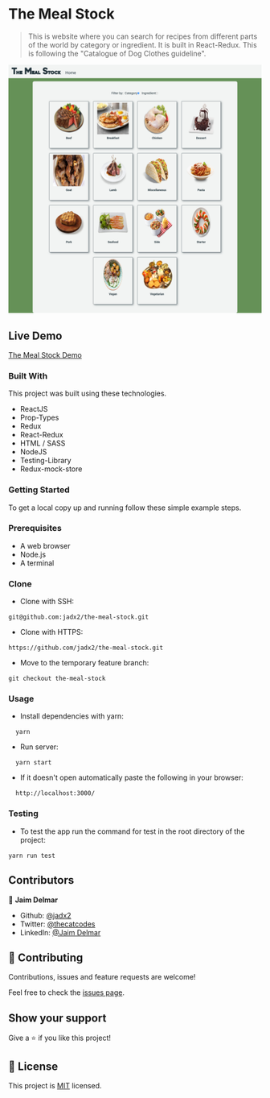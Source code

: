 # The Meal Stock

> This is website where you can search for recipes from different parts of the world by category or ingredient. It is built in React-Redux. This is following the "Catalogue of Dog Clothes guideline".

![screenshot](./src/assets/images/screenshot.jpg)

## Live Demo

[The Meal Stock Demo](https://the-meal-stock.netlify.app/)

### Built With

This project was built using these technologies.

- ReactJS
- Prop-Types
- Redux
- React-Redux
- HTML / SASS
- NodeJS
- Testing-Library
- Redux-mock-store

### Getting Started

To get a local copy up and running follow these simple example steps.

### Prerequisites

- A web browser
- Node.js
- A terminal

### Clone

- Clone with SSH:

```
git@github.com:jadx2/the-meal-stock.git
```

- Clone with HTTPS:

```
https://github.com/jadx2/the-meal-stock.git
```

- Move to the temporary feature branch:

```
git checkout the-meal-stock
```

### Usage

- Install dependencies with yarn:

```
  yarn
```

- Run server:

```
  yarn start
```

- If it doesn't open automatically paste the following in your browser:

```
  http://localhost:3000/
```

### Testing

- To test the app run the command for test in the root directory of the project:

```
yarn run test
```

## Contributors

👤 **Jaim Delmar**

- Github: [@jadx2](https://github.com/jadx2/)
- Twitter: [@thecatcodes](https://twitter.com/thecatcodes)
- LinkedIn: [@Jaim Delmar](https://www.linkedin.com/in/jaimdelmar/)

## :handshake: Contributing

Contributions, issues and feature requests are welcome!

Feel free to check the [issues page](https://github.com/jadx2/the-meal-stock/issues).

## Show your support

Give a :star: if you like this project!

## 📝 License

This project is [MIT](https://opensource.org/licenses/MIT) licensed.
